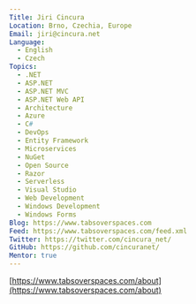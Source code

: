 ```yaml
---
Title: Jiri Cincura
Location: Brno, Czechia, Europe
Email: jiri@cincura.net
Language:
  - English
  - Czech
Topics:
  - .NET
  - ASP.NET
  - ASP.NET MVC
  - ASP.NET Web API
  - Architecture
  - Azure
  - C#
  - DevOps
  - Entity Framework
  - Microservices
  - NuGet
  - Open Source
  - Razor
  - Serverless
  - Visual Studio
  - Web Development
  - Windows Development
  - Windows Forms
Blog: https://www.tabsoverspaces.com
Feed: https://www.tabsoverspaces.com/feed.xml
Twitter: https://twitter.com/cincura_net/
GitHub: https://github.com/cincuranet/
Mentor: true
---
```

[https://www.tabsoverspaces.com/about](https://www.tabsoverspaces.com/about)
